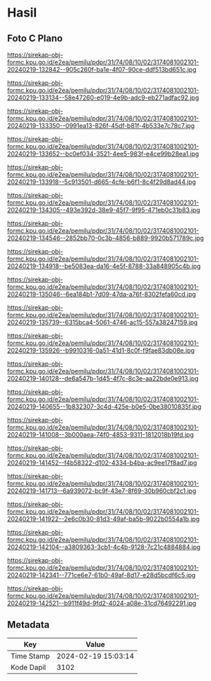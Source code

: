 # Hasil

## Foto C Plano

https://sirekap-obj-formc.kpu.go.id/e2ea/pemilu/pdpr/31/74/08/10/02/3174081002101-20240219-132842--905c260f-ba1e-4f07-90ce-ddf513bd651c.jpg

https://sirekap-obj-formc.kpu.go.id/e2ea/pemilu/pdpr/31/74/08/10/02/3174081002101-20240219-133134--58e47260-e019-4e9b-adc9-eb271adfac92.jpg

https://sirekap-obj-formc.kpu.go.id/e2ea/pemilu/pdpr/31/74/08/10/02/3174081002101-20240219-133350--0991ea13-826f-45df-b81f-4b533e7c78c7.jpg

https://sirekap-obj-formc.kpu.go.id/e2ea/pemilu/pdpr/31/74/08/10/02/3174081002101-20240219-133652--bc0ef034-3521-4ee5-983f-e4ce99b28ea1.jpg

https://sirekap-obj-formc.kpu.go.id/e2ea/pemilu/pdpr/31/74/08/10/02/3174081002101-20240219-133918--5c913501-d665-4cfe-b6f1-8c4f29d8ad44.jpg

https://sirekap-obj-formc.kpu.go.id/e2ea/pemilu/pdpr/31/74/08/10/02/3174081002101-20240219-134305--493e392d-38e9-45f7-9f95-471eb0c31b83.jpg

https://sirekap-obj-formc.kpu.go.id/e2ea/pemilu/pdpr/31/74/08/10/02/3174081002101-20240219-134546--2852bb70-0c3b-4856-b889-9920b571789c.jpg

https://sirekap-obj-formc.kpu.go.id/e2ea/pemilu/pdpr/31/74/08/10/02/3174081002101-20240219-134918--be5083ea-da16-4e5f-8788-33a848905c4b.jpg

https://sirekap-obj-formc.kpu.go.id/e2ea/pemilu/pdpr/31/74/08/10/02/3174081002101-20240219-135046--6ea184b1-7d09-47da-a76f-8302fefa60cd.jpg

https://sirekap-obj-formc.kpu.go.id/e2ea/pemilu/pdpr/31/74/08/10/02/3174081002101-20240219-135739--6315bca4-5061-4746-ac15-557a38247159.jpg

https://sirekap-obj-formc.kpu.go.id/e2ea/pemilu/pdpr/31/74/08/10/02/3174081002101-20240219-135926--b9910316-0a51-41d1-8c0f-f9fae83db08e.jpg

https://sirekap-obj-formc.kpu.go.id/e2ea/pemilu/pdpr/31/74/08/10/02/3174081002101-20240219-140128--de6a547b-1d45-4f7c-8c3e-aa22bde0e913.jpg

https://sirekap-obj-formc.kpu.go.id/e2ea/pemilu/pdpr/31/74/08/10/02/3174081002101-20240219-140655--1b832307-3c4d-425e-b0e5-0be38010835f.jpg

https://sirekap-obj-formc.kpu.go.id/e2ea/pemilu/pdpr/31/74/08/10/02/3174081002101-20240219-141008--3b000aea-74f0-4853-9311-1812018b19fd.jpg

https://sirekap-obj-formc.kpu.go.id/e2ea/pemilu/pdpr/31/74/08/10/02/3174081002101-20240219-141452--f4b58322-d102-4334-b4ba-ac9ee17f8ad7.jpg

https://sirekap-obj-formc.kpu.go.id/e2ea/pemilu/pdpr/31/74/08/10/02/3174081002101-20240219-141713--6a939072-bc9f-43e7-8f69-30b960cbf2c1.jpg

https://sirekap-obj-formc.kpu.go.id/e2ea/pemilu/pdpr/31/74/08/10/02/3174081002101-20240219-141922--2e6c0b30-81d3-49af-ba5b-9022b0554a1b.jpg

https://sirekap-obj-formc.kpu.go.id/e2ea/pemilu/pdpr/31/74/08/10/02/3174081002101-20240219-142104--a3809363-3cb1-4c4b-9128-7c21c4884884.jpg

https://sirekap-obj-formc.kpu.go.id/e2ea/pemilu/pdpr/31/74/08/10/02/3174081002101-20240219-142341--771ce6e7-61b0-49af-8d17-e28d5bcdf6c5.jpg

https://sirekap-obj-formc.kpu.go.id/e2ea/pemilu/pdpr/31/74/08/10/02/3174081002101-20240219-142521--b911f49d-9fd2-4024-a08e-31cd76492291.jpg


## Metadata

| Key        | Value               |
| ---------- | ------------------- |
| Time Stamp | 2024-02-19 15:03:14 |
| Kode Dapil | 3102                |



